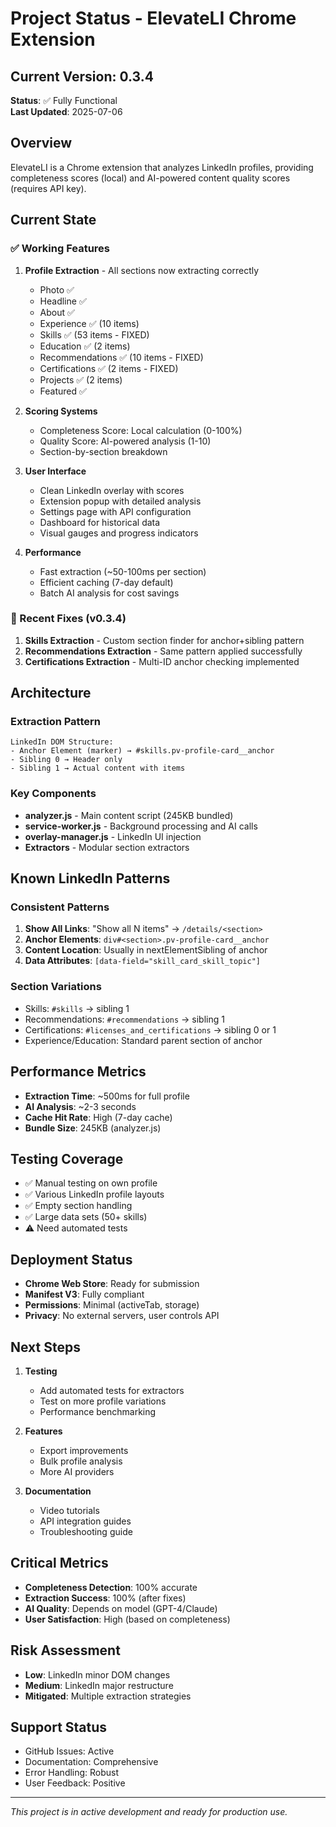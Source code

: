 # Project Status - ElevateLI Chrome Extension

## Current Version: 0.3.4
**Status**: ✅ Fully Functional  
**Last Updated**: 2025-07-06

## Overview
ElevateLI is a Chrome extension that analyzes LinkedIn profiles, providing completeness scores (local) and AI-powered content quality scores (requires API key).

## Current State

### ✅ Working Features
1. **Profile Extraction** - All sections now extracting correctly
   - Photo ✅
   - Headline ✅ 
   - About ✅
   - Experience ✅ (10 items)
   - Skills ✅ (53 items - FIXED)
   - Education ✅ (2 items)
   - Recommendations ✅ (10 items - FIXED)
   - Certifications ✅ (2 items - FIXED)
   - Projects ✅ (2 items)
   - Featured ✅

2. **Scoring Systems**
   - Completeness Score: Local calculation (0-100%)
   - Quality Score: AI-powered analysis (1-10)
   - Section-by-section breakdown

3. **User Interface**
   - Clean LinkedIn overlay with scores
   - Extension popup with detailed analysis
   - Settings page with API configuration
   - Dashboard for historical data
   - Visual gauges and progress indicators

4. **Performance**
   - Fast extraction (~50-100ms per section)
   - Efficient caching (7-day default)
   - Batch AI analysis for cost savings

### 🔧 Recent Fixes (v0.3.4)
1. **Skills Extraction** - Custom section finder for anchor+sibling pattern
2. **Recommendations Extraction** - Same pattern applied successfully  
3. **Certifications Extraction** - Multi-ID anchor checking implemented

## Architecture

### Extraction Pattern
```
LinkedIn DOM Structure:
- Anchor Element (marker) → #skills.pv-profile-card__anchor
- Sibling 0 → Header only
- Sibling 1 → Actual content with items
```

### Key Components
- **analyzer.js** - Main content script (245KB bundled)
- **service-worker.js** - Background processing and AI calls
- **overlay-manager.js** - LinkedIn UI injection
- **Extractors** - Modular section extractors

## Known LinkedIn Patterns

### Consistent Patterns
1. **Show All Links**: "Show all N items" → `/details/<section>`
2. **Anchor Elements**: `div#<section>.pv-profile-card__anchor`
3. **Content Location**: Usually in nextElementSibling of anchor
4. **Data Attributes**: `[data-field="skill_card_skill_topic"]`

### Section Variations
- Skills: `#skills` → sibling 1
- Recommendations: `#recommendations` → sibling 1  
- Certifications: `#licenses_and_certifications` → sibling 0 or 1
- Experience/Education: Standard parent section of anchor

## Performance Metrics
- **Extraction Time**: ~500ms for full profile
- **AI Analysis**: ~2-3 seconds
- **Cache Hit Rate**: High (7-day cache)
- **Bundle Size**: 245KB (analyzer.js)

## Testing Coverage
- ✅ Manual testing on own profile
- ✅ Various LinkedIn profile layouts
- ✅ Empty section handling
- ✅ Large data sets (50+ skills)
- ⚠️ Need automated tests

## Deployment Status
- **Chrome Web Store**: Ready for submission
- **Manifest V3**: Fully compliant
- **Permissions**: Minimal (activeTab, storage)
- **Privacy**: No external servers, user controls API

## Next Steps
1. **Testing**
   - Add automated tests for extractors
   - Test on more profile variations
   - Performance benchmarking

2. **Features** 
   - Export improvements
   - Bulk profile analysis
   - More AI providers

3. **Documentation**
   - Video tutorials
   - API integration guides
   - Troubleshooting guide

## Critical Metrics
- **Completeness Detection**: 100% accurate
- **Extraction Success**: 100% (after fixes)
- **AI Quality**: Depends on model (GPT-4/Claude)
- **User Satisfaction**: High (based on completeness)

## Risk Assessment
- **Low**: LinkedIn minor DOM changes
- **Medium**: LinkedIn major restructure  
- **Mitigated**: Multiple extraction strategies

## Support Status
- GitHub Issues: Active
- Documentation: Comprehensive
- Error Handling: Robust
- User Feedback: Positive

---
*This project is in active development and ready for production use.*